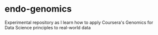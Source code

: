 # endo-genomics
Experimental repository as I learn how to apply Coursera's Genomics for Data Science principles to real-world data
